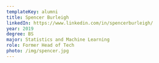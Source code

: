 ```yaml
---
templateKey: alumni
title: Spencer Burleigh
linkedIn: https://www.linkedin.com/in/spencerburleigh/
year: 2019
degree: BS
major: Statistics and Machine Learning
role: Former Head of Tech
photo: /img/spencer.jpg
---
```

